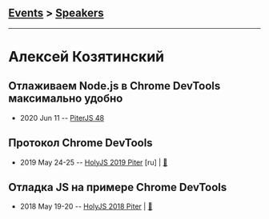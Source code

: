 ## [Events](../README.md) > [Speakers](../speakers.md)
---

# Алексей Козятинский

## Отлаживаем Node.js в Chrome DevTools максимально удобно
- 2020 Jun 11 -- [PiterJS 48](https://www.youtube.com/watch?v=ANbnQhxos-A&t=5844s)    
## Протокол Chrome DevTools
- 2019 May 24-25 -- [HolyJS 2019 Piter](https://youtu.be/z0TP-9QSdHI) [ru] | [:notebook:](https://assets.ctfassets.net/nn534z2fqr9f/79LNrnTK4OMG7UMV6gy4Be/d359c0336ea2ef388936040bf87e5a99/Aleksey_Kozyatinskiy_Protokol_Chrome_DevTools.pdf)  
## Отладка JS на примере Chrome DevTools
- 2018 May 19-20 -- [HolyJS 2018 Piter](https://youtu.be/kBHUEFYawTk)  | [:notebook:](https://assets.ctfassets.net/nn534z2fqr9f/4xMrdqUlTGsua0QwUig0QS/386536648d0bd671ee4894eb4e6cec34/Aleksey_Kozyatinskiy_JavaScript_debugger.pdf)  
